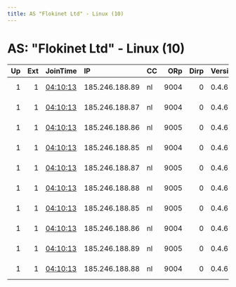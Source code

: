 ```yaml
---
title: AS "Flokinet Ltd" - Linux (10)
---
```


# AS: "Flokinet Ltd" - Linux (10)

|   Up |   Ext | JoinTime                                                                                              | IP             | CC   |   ORp |   Dirp | Version   | Contact                 | Nickname          |   eFamMembers |
|-----:|------:|:------------------------------------------------------------------------------------------------------|:---------------|:-----|------:|-------:|:----------|:------------------------|:------------------|--------------:|
|    1 |     1 | [04:10:13](https://nusenu.github.io/OrNetStats/w/relay/213424A86F881850412A26FC73288CDB6FD04933.html) | 185.246.188.89 | nl   |  9004 |      0 | 0.4.6.10  | OpenSourceFrogsEMail At | OpenSourceFrogs25 |            26 |
|    1 |     1 | [04:10:13](https://nusenu.github.io/OrNetStats/w/relay/4A7F9ABF64AAC8B022D9E9FCC17BC0BB8DCEA398.html) | 185.246.188.87 | nl   |  9004 |      0 | 0.4.6.10  | OpenSourceFrogsEMail At | OpenSourceFrogs21 |            26 |
|    1 |     1 | [04:10:13](https://nusenu.github.io/OrNetStats/w/relay/4F4F22DD3BED79F01E974B5177E386202F54304F.html) | 185.246.188.86 | nl   |  9005 |      0 | 0.4.6.10  | OpenSourceFrogsEMail At | OpenSourceFrogs20 |            26 |
|    1 |     1 | [04:10:13](https://nusenu.github.io/OrNetStats/w/relay/686CFC9EFDEBDB3A268D2EBAD0C1E6B7A1A7A218.html) | 185.246.188.85 | nl   |  9004 |      0 | 0.4.6.10  | OpenSourceFrogsEMail At | OpenSourceFrogs17 |            26 |
|    1 |     1 | [04:10:13](https://nusenu.github.io/OrNetStats/w/relay/733317B27FF22798EC79E647E230EC762351D548.html) | 185.246.188.87 | nl   |  9005 |      0 | 0.4.6.10  | OpenSourceFrogsEMail At | OpenSourceFrogs22 |            26 |
|    1 |     1 | [04:10:13](https://nusenu.github.io/OrNetStats/w/relay/AC8F15566A0ADB206041F0CAB726E80F5E5A419C.html) | 185.246.188.88 | nl   |  9005 |      0 | 0.4.6.10  | OpenSourceFrogsEMail At | OpenSourceFrogs24 |            26 |
|    1 |     1 | [04:10:13](https://nusenu.github.io/OrNetStats/w/relay/B80E1856656B74E9E089B1A5D8DEC1226D6EEC56.html) | 185.246.188.85 | nl   |  9005 |      0 | 0.4.6.10  | OpenSourceFrogsEMail At | OpenSourceFrogs18 |            26 |
|    1 |     1 | [04:10:13](https://nusenu.github.io/OrNetStats/w/relay/B945772EED4593419E15DC245BB8D89E04FEB6FB.html) | 185.246.188.86 | nl   |  9004 |      0 | 0.4.6.10  | OpenSourceFrogsEMail At | OpenSourceFrogs19 |            26 |
|    1 |     1 | [04:10:13](https://nusenu.github.io/OrNetStats/w/relay/C5AE406EA615B1B497AF93F2CEE171480C0A4E12.html) | 185.246.188.89 | nl   |  9005 |      0 | 0.4.6.10  | OpenSourceFrogsEMail At | OpenSourceFrogs26 |            26 |
|    1 |     1 | [04:10:13](https://nusenu.github.io/OrNetStats/w/relay/E4BC47FE5D5432E2F53FD35C1B2E3224DE10B957.html) | 185.246.188.88 | nl   |  9004 |      0 | 0.4.6.10  | OpenSourceFrogsEMail At | OpenSourceFrogs23 |            26 |
